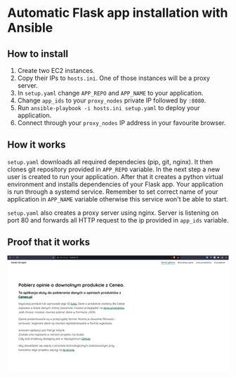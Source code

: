# Automatic Flask app installation with Ansible

## How to install
1. Create two EC2 instances.
2. Copy their IPs to `hosts.ini`. One of those instances will be a proxy server.
3. In `setup.yaml` change `APP_REPO` and `APP_NAME` to your application.
4. Change `app_ids` to your `proxy_nodes` private IP followed by `:8080`.
5. Run ```ansible-playbook -i hosts.ini setup.yaml``` to deploy your application.
6. Connect through your `proxy_nodes` IP address in your favourite browser.

## How it works
`setup.yaml` downloads all required dependecies (pip, git, nginx).
It then clones git repository provided in `APP_REPO` variable. In the next step a new user is created to run your application. After that it creates a python virtual environment and installs dependencies of your Flask app. Your application is run through a systemd service. Remember to set correct name of your application in `APP_NAME` variable otherwise this service won't be able to start.

`setup.yaml` also creates a proxy server using nginx. Server is listening on port 80 and forwards all HTTP request to the ip provided in `app_ids` variable.

## Proof that it works
![Proof!](flask-ansible.png)
